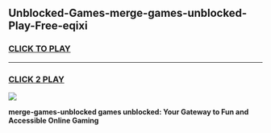 
## Unblocked-Games-merge-games-unblocked-Play-Free-eqixi
<h3>
<a href="https://premium76.site?title=merge-games-unblocked&ref=22A">CLICK TO PLAY</a></h3>
<hr>

<h3>
<a href="https://premium76.site?title=merge-games-unblocked&ref=22A">CLICK 2 PLAY</a>
  
</h3>

<a href="https://premium76.site?title=merge-games-unblocked&ref=22A"><img src="https://clearcache.store/games.png"></a>


**merge-games-unblocked games unblocked: Your Gateway to Fun and Accessible Online Gaming**
